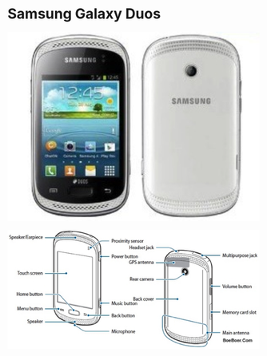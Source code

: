 # Samsung Galaxy Duos

![](../assets/images/samsung-galaxy-duos.png)

![](../assets/images/samsung-galaxy-duos-ext.png)
